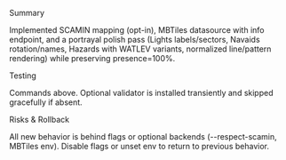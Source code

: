 Summary

Implemented SCAMIN mapping (opt-in), MBTiles datasource with info endpoint, and a portrayal polish pass (Lights labels/sectors, Navaids rotation/names, Hazards with WATLEV variants, normalized line/pattern rendering) while preserving presence=100%.

Testing

Commands above. Optional validator is installed transiently and skipped gracefully if absent.

Risks & Rollback

All new behavior is behind flags or optional backends (--respect-scamin, MBTiles env). Disable flags or unset env to return to previous behavior.
